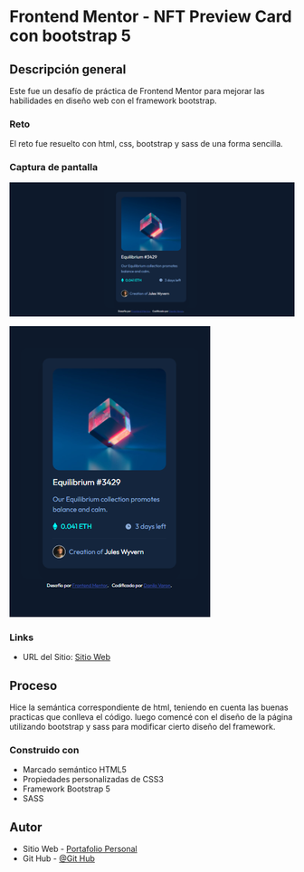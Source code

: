 # Frontend Mentor - NFT Preview Card con bootstrap 5

## Descripción general

Este fue un desafío de práctica de Frontend Mentor para mejorar las habilidades en diseño web con el framework bootstrap.

### Reto

El reto fue resuelto con html, css, bootstrap y sass de una forma sencilla.

### Captura de pantalla

![](./design/Escritorio.png)

![](./design/Movil.png)

### Links

- URL del Sitio: [Sitio Web](https://danilovaron.github.io/NFT_preview_card_bootstrap/)

## Proceso

Hice la semántica correspondiente de html, teniendo en cuenta las buenas practicas que conlleva el código. luego comencé con el diseño de la página utilizando bootstrap y sass para modificar cierto diseño del framework.

### Construido con

- Marcado semántico HTML5
- Propiedades personalizadas de CSS3
- Framework Bootstrap 5
- SASS

## Autor

- Sitio Web - [Portafolio Personal](https://www.your-site.com)
- Git Hub - [@Git Hub](https://github.com/DaniloVaron)

